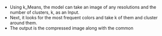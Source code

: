 - Using k_Means, the model can take an image of any resolutions and the number of clusters, k, as an Input.
- Next, it looks for the most frequent colors and take k of them and cluster around them.
- The output is the compressed image along with the common
